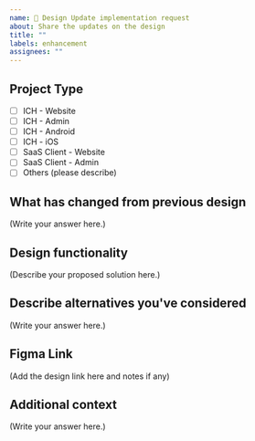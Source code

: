 ```yaml
---
name: 🎨 Design Update implementation request
about: Share the updates on the design
title: ""
labels: enhancement
assignees: ""
---
```


## Project Type

<!-- REQUIRED -->
<!-- for SaaS clients specify the template name ex) PS, Dental, GH -->

- [ ] ICH - Website
- [ ] ICH - Admin
- [ ] ICH - Android
- [ ] ICH - iOS
- [ ] SaaS Client - Website
- [ ] SaaS Client - Admin
- [ ] Others (please describe)

## What has changed from previous design

<!--
  Provide a clear and concise description of what the problem is.
  * Providing the screenshots of before & after designs will be helpful
  * If the page is already being used, providing page url will be helpful (eg: https://int.cloudhospital/hospitals/samsung-medical-center)
-->

(Write your answer here.)

## Design functionality

<!--
  Provide a clear and concise description of what you want to happen.
  Providing what API endpoint will be used for each design will be helpful for the review
-->

(Describe your proposed solution here.)

## Describe alternatives you've considered

<!--
  Let us know about other solutions you've tried or researched.
-->

(Write your answer here.)

## Figma Link

<!--
  Add a figma link page if the problem is already solved in terms of UX/UI
-->

(Add the design link here and notes if any)

## Additional context

<!--
  Is there anything else you can add about the proposal?
  You might want to link to related issues here, if you haven't already.
-->

(Write your answer here.)
